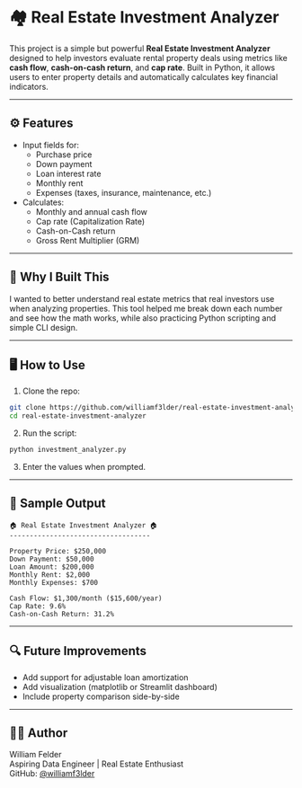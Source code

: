 # 🏘️ Real Estate Investment Analyzer

This project is a simple but powerful **Real Estate Investment Analyzer** designed to help investors evaluate rental property deals using metrics like **cash flow**, **cash-on-cash return**, and **cap rate**. Built in Python, it allows users to enter property details and automatically calculates key financial indicators.

---

## ⚙️ Features

- Input fields for:
  - Purchase price
  - Down payment
  - Loan interest rate
  - Monthly rent
  - Expenses (taxes, insurance, maintenance, etc.)
- Calculates:
  - Monthly and annual cash flow
  - Cap rate (Capitalization Rate)
  - Cash-on-Cash return
  - Gross Rent Multiplier (GRM)

---

## 🧠 Why I Built This

I wanted to better understand real estate metrics that real investors use when analyzing properties. This tool helped me break down each number and see how the math works, while also practicing Python scripting and simple CLI design.

---

## 🖥️ How to Use

1. Clone the repo:
```bash
git clone https://github.com/williamf3lder/real-estate-investment-analyzer.git
cd real-estate-investment-analyzer
```

2. Run the script:
```bash
python investment_analyzer.py
```

3. Enter the values when prompted.

---

## 🧾 Sample Output

```
🏠 Real Estate Investment Analyzer 🏠
-----------------------------------

Property Price: $250,000
Down Payment: $50,000
Loan Amount: $200,000
Monthly Rent: $2,000
Monthly Expenses: $700

Cash Flow: $1,300/month ($15,600/year)
Cap Rate: 9.6%
Cash-on-Cash Return: 31.2%
```

---

## 🔍 Future Improvements
- Add support for adjustable loan amortization
- Add visualization (matplotlib or Streamlit dashboard)
- Include property comparison side-by-side

---

## 🧑‍💻 Author
William Felder  
Aspiring Data Engineer | Real Estate Enthusiast  
GitHub: [@williamf3lder](https://github.com/williamf3lder)
